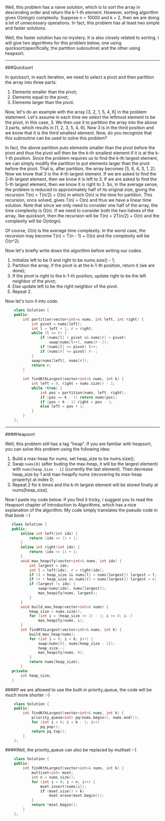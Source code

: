 Well, this problem has a naive solution, which is to sort the array in descending order and return the k-1-th element. However, sorting algorithm gives O(nlogn) complexity. Suppose n = 10000 and k = 2, then we are doing a lot of unnecessary operations. In fact, this problem has at least two simple and faster solutions.

  Well, the faster solution has no mystery. It is also closely related to sorting. I will give two algorithms for this problem below, one using quicksort(specifically, the partition subroutine) and the other using heapsort.

---
###Quicksort

In quicksort, in each iteration, we need to select a pivot and then partition the array into three parts:  

1. Elements smaller than the pivot;  
2. Elements equal to the pivot;  
3. Elements larger than the pivot.   

Now, let's do an example with the array [3, 2, 1, 5, 4, 6] in the problem statement. Let's assume in each time we select the leftmost element to be the pivot, in this case, 3. We then use it to partition the array into the above 3 parts, which results in [1, 2, 3, 5, 4, 6]. Now 3 is in the third position and we know that it is the third smallest element. Now, do you recognize that this subroutine can be used to solve this problem?

In fact, the above partition puts elements smaller than the pivot before the pivot and thus the pivot will then be the k-th smallest element if it is at the k-1-th position. Since the problem requires us to find the k-th largest element, we can simply modify the partition to put elements larger than the pivot before the pivot. That is, after partition, the array becomes [5, 6, 4, 3, 1, 2]. Now we know that 3 is the 4-th largest element. If we are asked to find the 2-th largest element, then we know it is left to 3. If we are asked to find the 5-th largest element, then we know it is right to 3. So, in the average sense, the problem is reduced to approximately half of its original size, giving the recursion T(n) = T(n/2) + O(n) in which O(n) is the time for partition. This recursion, once solved, gives T(n) = O(n) and thus we have a linear time solution. Note that since we only need to consider one half of the array, the time complexity is O(n). If we need to consider both the two halves of the array, like quicksort, then the recursion will be T(n) = 2T(n/2) + O(n) and the complexity will be O(nlogn).

Of course, O(n) is the average time complexity. In the worst case, the recursion may become T(n) = T(n - 1) + O(n) and the complexity will be O(n^2).

Now let's briefly write down the algorithm before writing our codes.

1. Initialize left to be 0 and right to be nums.size() - 1;
2. Partition the array, if the pivot is at the k-1-th position, return it (we are done);
3. If the pivot is right to the k-1-th position, update right to be the left neighbor of the pivot;
4. Else update left to be the right neighbor of the pivot.  
5. Repeat 2.    

Now let's turn it into code.  
```c++
    class Solution { 
    public:
        int partition(vector<int>& nums, int left, int right) {
            int pivot = nums[left];
            int l = left + 1, r = right;
            while (l <= r) {
                if (nums[l] < pivot && nums[r] > pivot)
                    swap(nums[l++], nums[r--]);
                if (nums[l] >= pivot) l++; 
                if (nums[r] <= pivot) r--;
            }
            swap(nums[left], nums[r]);
            return r;
        }
    
        int findKthLargest(vector<int>& nums, int k) {
            int left = 0, right = nums.size() - 1;
            while (true) {
                int pos = partition(nums, left, right);
                if (pos == k - 1) return nums[pos];
                if (pos > k - 1) right = pos - 1;
                else left = pos + 1;
            }
        }
    };
```

---
    
####Heapsort

Well, this problem still has a tag "heap". If you are familiar with heapsort, you can solve this problem using the following idea:

1. Build a max-heap for nums, set heap_size to be nums.size();
2. Swap `nums[0]` (after buding the max-heap, it will be the largest element) with `nums[heap.Size - 1]` (currently the last element). Then decrease heap_size by 1 and max-heapify nums (recovering its max-heap property) at index 0;
3. Repeat 2 for k times and the k-th largest element will be stored finally at nums[heap_size].  

Now I paste my code below. If you find it tricky, I suggest you to read the Heapsort chapter of Introduction to Algorithms, which has a nice explanation of the algorithm. My code simply translates the pseudo code in that book :-)
 ```c++   
    class Solution {
    public:   
        inline int left(int idx) {
            return (idx << 1) + 1;
        }
        inline int right(int idx) {
            return (idx << 1) + 2;
        }
        void max_heapify(vector<int>& nums, int idx) {
            int largest = idx;
            int l = left(idx), r = right(idx);
            if (l < heap_size && nums[l] > nums[largest]) largest = l;
            if (r < heap_size && nums[r] > nums[largest]) largest = r;
            if (largest != idx) {
                swap(nums[idx], nums[largest]);
                max_heapify(nums, largest);
            }
        }
        void build_max_heap(vector<int>& nums) {
            heap_size = nums.size();
            for (int i = (heap_size >> 1) - 1; i >= 0; i--)
                max_heapify(nums, i);
        }
        int findKthLargest(vector<int>& nums, int k) {
            build_max_heap(nums);
            for (int i = 0; i < k; i++) {
                swap(nums[0], nums[heap_size - 1]);
                heap_size--;
                max_heapify(nums, 0);
            }
            return nums[heap_size];
        }
    private:
        int heap_size;
    }
```
####If we are allowed to use the built-in priority_queue, the code will be much more shorter :-)
```c++
    class Solution {
    public:
        int findKthLargest(vector<int>& nums, int k) {
            priority_queue<int> pq(nums.begin(), nums.end());
            for (int i = 0; i < k - 1; i++)
                pq.pop(); 
            return pq.top();
        }
    }; 
```
####Well, the priority_queue can also be replaced by multiset :-)
```c++
    class Solution {
    public:
        int findKthLargest(vector<int>& nums, int k) {
            multiset<int> mset;
            int n = nums.size();
            for (int i = 0; i < n; i++) { 
                mset.insert(nums[i]);
                if (mset.size() > k)
                    mset.erase(mset.begin());
            }
            return *mset.begin();
        }
    };
```
